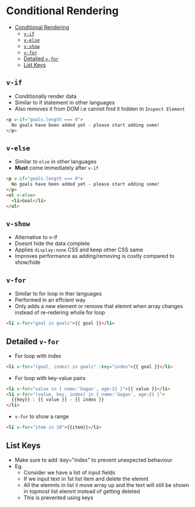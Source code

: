 # Conditional Rendering

- [Conditional Rendering](#conditional-rendering)
  - [`v-if`](#v-if)
  - [`v-else`](#v-else)
  - [`v-show`](#v-show)
  - [`v-for`](#v-for)
  - [Detailed `v-for`](#detailed-v-for)
  - [List Keys](#list-keys)

## `v-if`

- Conditionally render data
- Similar to if statement in other languages
- Also removes it from DOM i.e cannot find it hidden in `Inspect Element`

```html
<p v-if="goals.length === 0">
  No goals have been added yet - please start adding some!
</p>
```

## `v-else`

- Similar to `else` in other languages
- **Must** come immediately after `v-if`

```html
<p v-if="goals.length === 0">
  No goals have been added yet - please start adding some!
</p>
<ul v-else>
  <li>Goal</li>
</ul>
```

## `v-show`

- Alternative to v-if
- Doesnt hide the data complete
- Applies `display:none` CSS and keep other CSS same
- Improves performance as adding/removing is costly compared to show/hide

## `v-for`

- Similar to for loop in ther languages
- Performed in an effcient way
- Only adds a new element or remove that elemnt when array changes instead of re-redering whole for loop

```html
<li v-for="goal in goals">{{ goal }}</li>
```

## Detailed `v-for`

- For loop with index

```html
<li v-for="(goal, index) in goals" :key="index">{{ goal }}</li>
```

- For loop with key-value pairs

```html
<li v-for="value in { name:'Gagan', age:21 }">{{ value }}</li>
<li v-for="(value, key, index) in { name:'Gagan', age:21 }">
  {{key}} : {{ value }} - {{ index }}
</li>
```

- `v-for` to show a range

```html
<li v-for="item in 10">{{item}}</li>
```

## List Keys

- Make sure to add :key="index" to prevent unexpected behaviour
- Eg.
  - Consider we have a list of input fields
  - If we input text in 1st list item and delete the elemnt
  - All the elemnts in list il move array up and the text will still be shown in topmost list elemnt instead of getting deleted
  - This is prevented using keys
